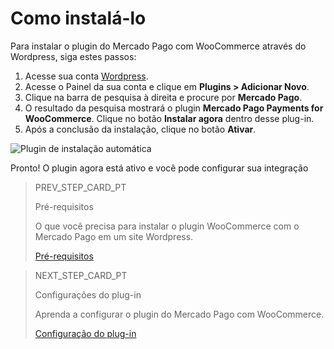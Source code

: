 # Como instalá-lo

Para instalar o plugin do Mercado Pago com WooCommerce através do Wordpress, siga estes passos:

1. Acesse sua conta [Wordpress](https://wordpress.com/).
2. Acesse o Painel da sua conta e clique em **Plugins > Adicionar Novo**.
3. Clique na barra de pesquisa à direita e procure por **Mercado Pago**.
4. O resultado da pesquisa mostrará o plugin **Mercado Pago Payments for WooCommerce**. Clique no botão **Instalar agora** dentro desse plug-in.
5. Após a conclusão da instalação, clique no botão **Ativar**.

![Plugin de instalação automática](/images/woocommerce/es_automatic_install_02.gif)

Pronto! O plugin agora está ativo e você pode configurar sua integração

> PREV_STEP_CARD_PT
>
> Pré-requisitos
>
> O que você precisa para instalar o plugin WooCommerce com o Mercado Pago em um site Wordpress.
>
> [Pré-requisitos](/developers/pt/docs/woocommerce/previous-requirements)

> NEXT_STEP_CARD_PT
>
> Configurações do plug-in
>
> Aprenda a configurar o plugin do Mercado Pago com WooCommerce.
>
> [Configuração do plug-in](/developers/pt/docs/woocommerce/plugin-configuration)